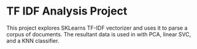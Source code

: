 # TF IDF Analysis Project

This project explores SKLearns TF-IDF vectorizer and uses it to parse a corpus of documents.  The resultant data is used in 
with PCA, linear SVC, and a KNN classifier.